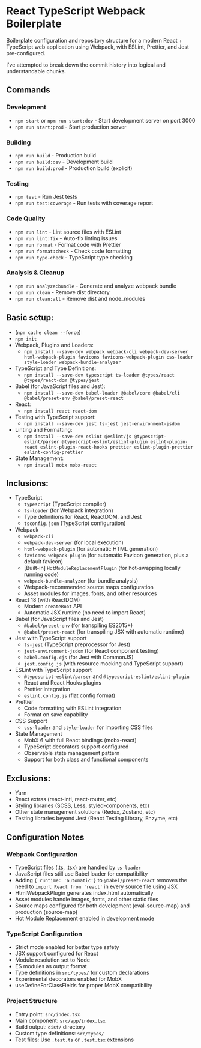 React TypeScript Webpack Boilerplate
====================================

Boilerplate configuration and repository structure for a modern React + TypeScript web application using Webpack, with ESLint, Prettier, and Jest pre-configured.

I've attempted to break down the commit history into logical and understandable chunks.

## Commands

### Development
* `npm start` or `npm run start:dev` - Start development server on port 3000
* `npm run start:prod` - Start production server

### Building
* `npm run build` - Production build
* `npm run build:dev` - Development build
* `npm run build:prod` - Production build (explicit)

### Testing
* `npm test` - Run Jest tests
* `npm run test:coverage` - Run tests with coverage report

### Code Quality
* `npm run lint` - Lint source files with ESLint
* `npm run lint:fix` - Auto-fix linting issues
* `npm run format` - Format code with Prettier
* `npm run format:check` - Check code formatting
* `npm run type-check` - TypeScript type checking

### Analysis & Cleanup
* `npm run analyze:bundle` - Generate and analyze webpack bundle
* `npm run clean` - Remove dist directory
* `npm run clean:all` - Remove dist and node_modules

## Basic setup:

* (`npm cache clean --force`)
* `npm init`
* Webpack, Plugins and Loaders:
	* `npm install --save-dev webpack webpack-cli webpack-dev-server html-webpack-plugin favicons favicons-webpack-plugin css-loader style-loader webpack-bundle-analyzer`
* TypeScript and Type Definitions:
	* `npm install --save-dev typescript ts-loader @types/react @types/react-dom @types/jest`
* Babel (for JavaScript files and Jest):
	* `npm install --save-dev babel-loader @babel/core @babel/cli @babel/preset-env @babel/preset-react`
* React:
	* `npm install react react-dom`
* Testing with TypeScript support:
	* `npm install --save-dev jest ts-jest jest-environment-jsdom`
* Linting and Formatting:
	* `npm install --save-dev eslint @eslint/js @typescript-eslint/parser @typescript-eslint/eslint-plugin eslint-plugin-react eslint-plugin-react-hooks prettier eslint-plugin-prettier eslint-config-prettier`
* State Management:
	* `npm install mobx mobx-react`

## Inclusions:

* TypeScript
	* `typescript` (TypeScript compiler)
	* `ts-loader` (for Webpack integration)
	* Type definitions for React, ReactDOM, and Jest
	* `tsconfig.json` (TypeScript configuration)
* Webpack
	* `webpack-cli`
	* `webpack-dev-server` (for local execution)
	* `html-webpack-plugin` (for automatic HTML generation)
	* `favicons-webpack-plugin` (for automatic Favicon generation, plus a default favicon)
	* \[Built-in\] `HotModuleReplacementPlugin` (for hot-swapping locally running code)
	* `webpack-bundle-analyzer` (for bundle analysis)
	* Webpack-recommended source maps configuration
	* Asset modules for images, fonts, and other resources
* React 18 (with ReactDOM)
	* Modern `createRoot` API
	* Automatic JSX runtime (no need to import React)
* Babel (for JavaScript files and Jest)
	* `@babel/preset-env` (for transpiling ES2015+)
	* `@babel/preset-react` (for transpiling JSX with automatic runtime)
* Jest with TypeScript support
	* `ts-jest` (TypeScript preprocessor for Jest)
	* `jest-environment-jsdom` (for React component testing)
	* `babel.config.cjs` (for Jest with CommonJS)
	* `jest.config.js` (with resource mocking and TypeScript support)
* ESLint with TypeScript support
	* `@typescript-eslint/parser` and `@typescript-eslint/eslint-plugin`
	* React and React Hooks plugins
	* Prettier integration
	* `eslint.config.js` (flat config format)
* Prettier
	* Code formatting with ESLint integration
	* Format on save capability
* CSS Support
	* `css-loader` and `style-loader` for importing CSS files
* State Management
	* MobX 6 with full React bindings (mobx-react)
	* TypeScript decorators support configured
	* Observable state management pattern
	* Support for both class and functional components

## Exclusions:

* Yarn
* React extras (react-intl, react-router, etc)
* Styling libraries (SCSS, Less, styled-components, etc)
* Other state management solutions (Redux, Zustand, etc)
* Testing libraries beyond Jest (React Testing Library, Enzyme, etc)

## Configuration Notes

### Webpack Configuration
* TypeScript files (.ts, .tsx) are handled by `ts-loader`
* JavaScript files still use Babel loader for compatibility
* Adding `{ runtime: 'automatic'}` to `@babel/preset-react` removes the need to `import React from 'react'` in every source file using JSX
* HtmlWebpackPlugin generates index.html automatically
* Asset modules handle images, fonts, and other static files
* Source maps configured for both development (eval-source-map) and production (source-map)
* Hot Module Replacement enabled in development mode

### TypeScript Configuration
* Strict mode enabled for better type safety
* JSX support configured for React
* Module resolution set to Node
* ES modules as output format
* Type definitions in `src/types/` for custom declarations
* Experimental decorators enabled for MobX
* useDefineForClassFields for proper MobX compatibility

### Project Structure
* Entry point: `src/index.tsx`
* Main component: `src/app/index.tsx`
* Build output: `dist/` directory
* Custom type definitions: `src/types/`
* Test files: Use `.test.ts` or `.test.tsx` extensions
